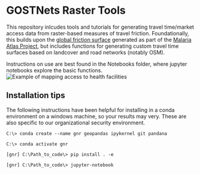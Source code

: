 # GOSTNets Raster Tools
This repository inlcudes tools and tutorials for generating travel time/market access data from raster-based measures of travel friction. Foundationally, this builds upon the [global friction surface](https://developers.google.com/earth-engine/datasets/catalog/Oxford_MAP_friction_surface_2019) generated as part of the [Malaria Atlas Project](https://malariaatlas.org/), but includes functions for generating custom travel time surfaces based on landcover and road networks (notably OSM).

Instructions on use are best found in the Notebooks folder, where jupyter notebooks explore the basic functions. 
![Example of mapping access to health facilities](https://github.com/worldbank/GOSTNets_Raster/blob/master/images/TT_any_facility.png)

## Installation tips
The following instructions have been helpful for installing in a conda environment on a windows machine, so your results may very. These are also specific to our organizational security environment.

```
C:\> conda create --name gnr geopandas ipykernel git pandana

C:\> conda activate gnr

[gnr] C:\Path_to_code\> pip install . -e

[gnr] C:\Path_to_code\> jupyter-notebook
```
